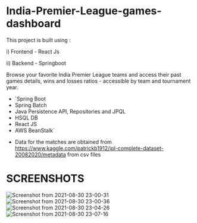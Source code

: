 # India-Premier-League-games-dashboard

This project is built using :

i) Frontend - React Js

ii) Backend - Springboot

Browse your favorite India Premier League teams and access their past games details, wins and losses ratios - accessible by team and tournament year.

* `Spring Boot
* Spring Batch
* Java Persistence API, Repositories and JPQL
* HSQL DB
* React JS
* AWS BeanStalk`

- Data for the matches are obtained from https://www.kaggle.com/patrickb1912/ipl-complete-dataset-20082020/metadata  from csv files

# SCREENSHOTS

![Screenshot from 2021-08-30 23-00-31](https://user-images.githubusercontent.com/60538317/131398480-55e492bc-9860-4553-847c-00b433c5b00c.png)
![Screenshot from 2021-08-30 23-00-36](https://user-images.githubusercontent.com/60538317/131398512-c77fc8b1-5b8c-46c3-835b-79d7f41ad37f.png)
![Screenshot from 2021-08-30 23-04-26](https://user-images.githubusercontent.com/60538317/131398524-233632d9-d574-4b31-9f05-05ba2047d123.png)
![Screenshot from 2021-08-30 23-07-16](https://user-images.githubusercontent.com/60538317/131398698-399fefbc-406c-42e0-b8f0-072830f99001.png)
